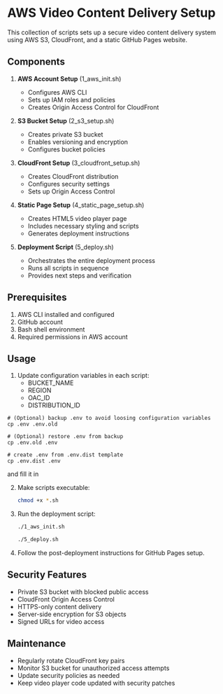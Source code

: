 # AWS Video Content Delivery Setup

This collection of scripts sets up a secure video content delivery system using AWS S3, CloudFront, and a static GitHub Pages website.

## Components

1. **AWS Account Setup** (1_aws_init.sh)
   - Configures AWS CLI
   - Sets up IAM roles and policies
   - Creates Origin Access Control for CloudFront

2. **S3 Bucket Setup** (2_s3_setup.sh)
   - Creates private S3 bucket
   - Enables versioning and encryption
   - Configures bucket policies

3. **CloudFront Setup** (3_cloudfront_setup.sh)
   - Creates CloudFront distribution
   - Configures security settings
   - Sets up Origin Access Control

4. **Static Page Setup** (4_static_page_setup.sh)
   - Creates HTML5 video player page
   - Includes necessary styling and scripts
   - Generates deployment instructions

5. **Deployment Script** (5_deploy.sh)
   - Orchestrates the entire deployment process
   - Runs all scripts in sequence
   - Provides next steps and verification

## Prerequisites

1. AWS CLI installed and configured
2. GitHub account
3. Bash shell environment
4. Required permissions in AWS account

## Usage

1. Update configuration variables in each script:
   - BUCKET_NAME
   - REGION
   - OAC_ID
   - DISTRIBUTION_ID
```shell
# (Optional) backup .env to avoid loosing configuration variables
cp .env .env.old
```

```shell
# (Optional) restore .env from backup
cp .env.old .env
```

```shell
# create .env from .env.dist template
cp .env.dist .env
```
and fill it in


2. Make scripts executable:
   ```bash
   chmod +x *.sh
   ```

3. Run the deployment script:
   ```bash
   ./1_aws_init.sh
   ```
   ```bash
   ./5_deploy.sh
   ```

4. Follow the post-deployment instructions for GitHub Pages setup.

## Security Features

- Private S3 bucket with blocked public access
- CloudFront Origin Access Control
- HTTPS-only content delivery
- Server-side encryption for S3 objects
- Signed URLs for video access

## Maintenance

- Regularly rotate CloudFront key pairs
- Monitor S3 bucket for unauthorized access attempts
- Update security policies as needed
- Keep video player code updated with security patches
